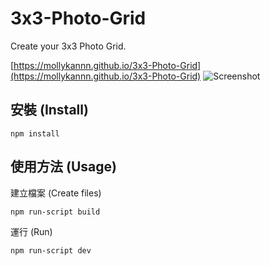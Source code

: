 # 3x3-Photo-Grid

Create your 3x3 Photo Grid.

[https://mollykannn.github.io/3x3-Photo-Grid](https://mollykannn.github.io/3x3-Photo-Grid)
![Screenshot](https://mollykannn.github.io/3x3-Photo-Grid/images/5f6e0661c9dcf129eac64e1a6198ccc1.png)


## 安裝 (Install)

```shell
npm install
```

## 使用方法 (Usage)

建立檔案 (Create files)
```shell
npm run-script build
```

運行 (Run)
```shell
npm run-script dev
```
